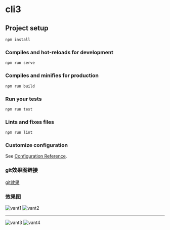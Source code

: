 # cli3

## Project setup
```
npm install
```

### Compiles and hot-reloads for development
```
npm run serve
```

### Compiles and minifies for production
```
npm run build
```

### Run your tests
```
npm run test
```

### Lints and fixes files
```
npm run lint
```

### Customize configuration
See [Configuration Reference](https://cli.vuejs.org/config/).

### git效果图链接
<a href="https://www.chenshuai2018.com/wp-content/uploads/2018/12/vantGif.gif">git效果</a>

### 效果图
![vant1](https://www.chenshuai2018.com/wp-content/uploads/2018/12/vant1-e1544250676124.jpg)
![vant2](http://www.chenshuai2018.com/wp-content/uploads/2018/12/vant2-e1544250978768.jpg)

---

![vant3](http://www.chenshuai2018.com/wp-content/uploads/2018/12/vant3-e1544252570341.jpg)
![vant4](http://www.chenshuai2018.com/wp-content/uploads/2018/12/vant4-e1544252629645.jpg)
